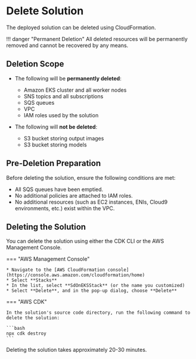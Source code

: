 # Delete Solution

The deployed solution can be deleted using CloudFormation.

!!! danger "Permanent Deletion"
    All deleted resources will be permanently removed and cannot be recovered by any means.

## Deletion Scope

* The following will be **permanently deleted**:
    * Amazon EKS cluster and all worker nodes
    * SNS topics and all subscriptions
    * SQS queues
    * VPC
    * IAM roles used by the solution

* The following will **not be deleted**:
    * S3 bucket storing output images
    * S3 bucket storing models

## Pre-Deletion Preparation

Before deleting the solution, ensure the following conditions are met:

* All SQS queues have been emptied.
* No additional policies are attached to IAM roles.
* No additional resources (such as EC2 instances, ENIs, Cloud9 environments, etc.) exist within the VPC.

## Deleting the Solution

You can delete the solution using either the CDK CLI or the AWS Management Console.

=== "AWS Management Console"

    * Navigate to the [AWS CloudFormation console](https://console.aws.amazon.com/cloudformation/home)
    * Select **Stacks**
    * In the list, select **SdOnEKSStack** (or the name you customized)
    * Select **Delete**, and in the pop-up dialog, choose **Delete**

=== "AWS CDK"

    In the solution's source code directory, run the following command to delete the solution:

    ```bash
    npx cdk destroy
    ```

Deleting the solution takes approximately 20-30 minutes.